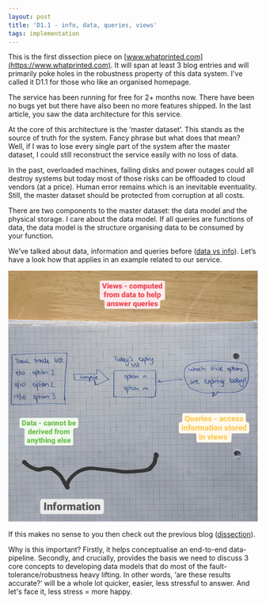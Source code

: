 ```yaml
---
layout: post
title: 'D1.1 - info, data, queries, views'
tags: implementation
---
```


This is the first dissection piece on [www.whatprinted.com](https://www.whatprinted.com). It will span at least 3 blog
entries and will primarily poke holes in the robustness property of this data system. I've called it D1.1 for those who
like an organised homepage.

The service has been running for free for 2+ months now. There have been no bugs yet but there have also been no more
features shipped. In the last article, you saw the data architecture for this service.

At the core of this architecture is the ‘master dataset’. This stands as the source of truth for the system. Fancy
phrase but what does that mean? Well, if I was to lose every single part of the system after the master dataset,
I could still reconstruct the service easily with no loss of data.

In the past, overloaded machines, failing disks and power outages could all destroy systems but today most of those
risks can be offloaded to cloud vendors (at a price). Human error remains which is an inevitable eventuality. Still,
the master dataset should be protected from corruption at all costs.

There are two components to the master dataset: the data model and the physical storage. I care about the data model.
If all queries are functions of data, the data model is the structure organising data to be consumed by your function.

We’ve talked about data, information and queries before ([data vs info](https://www.neilchandarana.com/data-vs-information/)).
Let’s have a look how that applies in an example related to our service.

![whatprinted query](/images/blog_02_2021/Screenshot_20210430-191629_2.png)

If this makes no sense to you then check out the previous blog ([dissection](https://www.neilchandarana.com/dissection/)).

Why is this important? Firstly, it helps conceptualise an end-to-end data-pipeline.
Secondly, and crucially, provides the basis we need to discuss 3 core concepts to developing data models that do
most of the fault-tolerance/robustness heavy lifting. In other words, ‘are these results accurate?’ will be a whole
lot quicker, easier, less stressful to answer. And let's face it, less stress = more happy.

 
